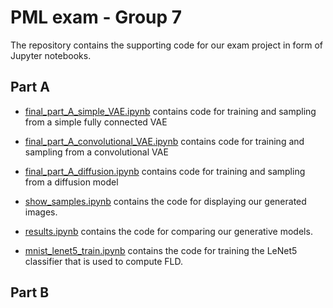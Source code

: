 # PML exam - Group 7

The repository contains the supporting code for our exam project in form of Jupyter notebooks.

## Part A
- [final_part_A_simple_VAE.ipynb](final_part_A_simple_VAE) contains code for training and sampling from a simple fully connected VAE

- [final_part_A_convolutional_VAE.ipynb](final_part_A_convolutional_VAE) contains code for training and sampling from a convolutional VAE

- [final_part_A_diffusion.ipynb](final_part_A_diffusion) contains code for training and sampling from a diffusion model

- [show_samples.ipynb](show_samples.ipynb) contains the code for displaying our generated images.

- [results.ipynb](results.ipynb) contains the code for comparing our generative models.

- [mnist_lenet5_train.ipynb](mnist_lenet5_train.ipynb) contains the code for training the LeNet5 classifier that is used to compute FLD.

## Part B
